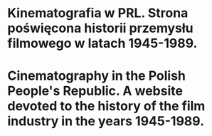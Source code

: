 # Kinematografia w PRL. Strona poświęcona historii przemysłu filmowego w latach 1945-1989. 
# Cinematography in the Polish People's Republic. A website devoted to the history of the film industry in the years 1945-1989.
